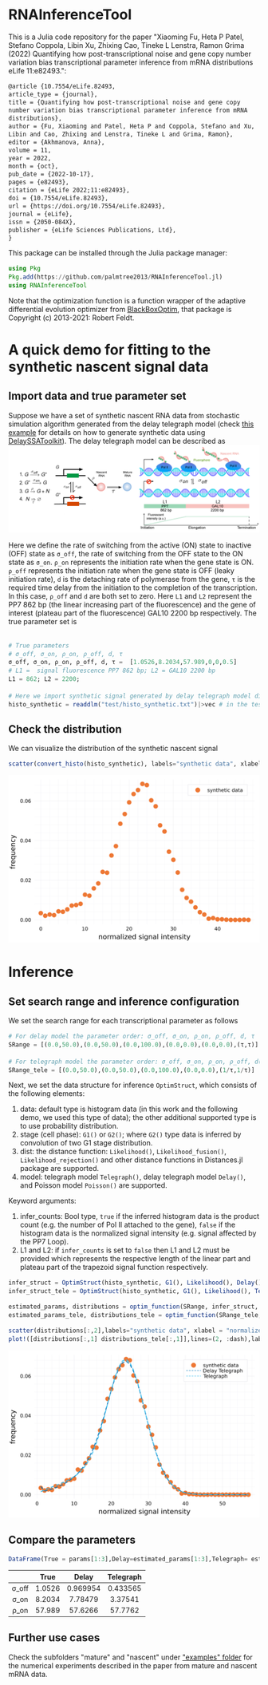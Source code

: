 # RNAInferenceTool

<!-- [![Dev](https://img.shields.io/badge/docs-dev-blue.svg)](https://palmtree2013.github.io/RNAInferenceTool.jl/dev) -->
<!-- [![Build Status](ht dtps://github.com/palmtree2013/RNAInferenceTool.jl/actions/workflows/CI.yml/badge.svg?branch=main)](https://github.com/palmtree2013/RNAInferenceTool.jl/actions/workflows/CI.yml?query=branch%3Amain) -->

This is a Julia code repository for the paper "Xiaoming Fu, Heta P Patel, Stefano Coppola, Libin Xu, Zhixing Cao, Tineke L Lenstra, Ramon Grima (2022) Quantifying how post-transcriptional noise and gene copy number variation bias transcriptional parameter inference from mRNA distributions eLife 11:e82493.":
```
@article {10.7554/eLife.82493,
article_type = {journal},
title = {Quantifying how post-transcriptional noise and gene copy number variation bias transcriptional parameter inference from mRNA distributions},
author = {Fu, Xiaoming and Patel, Heta P and Coppola, Stefano and Xu, Libin and Cao, Zhixing and Lenstra, Tineke L and Grima, Ramon},
editor = {Akhmanova, Anna},
volume = 11,
year = 2022,
month = {oct},
pub_date = {2022-10-17},
pages = {e82493},
citation = {eLife 2022;11:e82493},
doi = {10.7554/eLife.82493},
url = {https://doi.org/10.7554/eLife.82493},
journal = {eLife},
issn = {2050-084X},
publisher = {eLife Sciences Publications, Ltd},
}
```

This package can be installed through the Julia package manager:

```julia
using Pkg
Pkg.add(https://github.com/palmtree2013/RNAInferenceTool.jl)
using RNAInferenceTool
```
Note that the optimization function is a function wrapper of the adaptive differential evolution optimizer from [BlackBoxOptim](https://github.com/robertfeldt/BlackBoxOptim.jl), that package is Copyright (c) 2013-2021: Robert Feldt.

# A quick demo for fitting to the synthetic nascent signal data

## Import data and true parameter set
Suppose we have a set of synthetic nascent RNA data from stochastic simulation algorithm generated from the delay telegraph model (check [this example](https://github.com/palmtree2013/RNAInferenceTool.jl/blob/main/examples/synthetic_data.ipynb) for details on how to generate synthetic data using [DelaySSAToolkit](https://github.com/palmtree2013/DelaySSAToolkit.jl)). The delay telegraph model can be described as 
![illustrate](examples/illustrate_delaytelegraph.png)

Here we define the rate of switching from the active (ON) state to inactive (OFF) state as `σ_off`, the rate of switching from the OFF state to the ON state as `σ_on`. `ρ_on` represents the initiation rate when the gene state is ON. `ρ_off` represents the initiation rate when the gene state is OFF (leaky initiation rate), `d` is the detaching rate of polymerase from the gene, `τ` is the required time delay from the initiation to the completion of the transcription. In this case, `ρ_off` and `d` are both set to zero.  Here `L1` and `L2` represent the PP7 862 bp (the linear increasing part of the fluorescence) and the gene of interest (plateau part of the fluorescence) GAL10 2200 bp respectively. The true parameter set is 
```julia

# True parameters 
# σ_off, σ_on, ρ_on, ρ_off, d, τ
σ_off, σ_on, ρ_on, ρ_off, d, τ =  [1.0526,8.2034,57.989,0,0,0.5] 
# L1 =  signal fluorescence PP7 862 bp; L2 = GAL10 2200 bp 
L1 = 862; L2 = 2200;

# Here we import synthetic signal generated by delay telegraph model directly 
histo_synthetic = readdlm("test/histo_synthetic.txt")|>vec # in the test folder
```


## Check the distribution
We can visualize the distribution of the synthetic nascent signal 
```julia
scatter(convert_histo(histo_synthetic), labels="synthetic data", xlabel = "normalized signal intensity", ylabel = "frequency") # plot distribution
```

![synthetic data](examples/syntheticdata.svg)

# Inference

## Set search range and inference configuration
We set the search range for each transcriptional parameter as follows
```julia
# For delay model the parameter order: σ_off, σ_on, ρ_on, ρ_off, d, τ
SRange = [(0.0,50.0),(0.0,50.0),(0.0,100.0),(0.0,0.0),(0.0,0.0),(τ,τ)]

# For telegraph model the parameter order: σ_off, σ_on, ρ_on, ρ_off, d(= 1/τ) 
SRange_tele = [(0.0,50.0),(0.0,50.0),(0.0,100.0),(0.0,0.0),(1/τ,1/τ)]
```

Next, we set the data structure for inference `OptimStruct`, which consists of the following elements:

1. data: default type is histogram data (in this work and the following demo, we used this type of data); the other additional supported type is to use probability distribution.
2. stage (cell phase): `G1()` or `G2()`; where `G2()` type data is inferred by convolution of two G1 stage distribution.
3. dist: the distance function: `Likelihood()`, `Likelihood_fusion()`, `Likelihood_rejection()` and other distance functions in Distances.jl package are supported.
4. model: telegraph model `Telegraph()`, delay telegraph model `Delay()`, and Poisson model `Poisson()` are supported.
   
Keyword arguments:
1. infer_counts: Bool type, `true` if the inferred histogram data is the product count (e.g. the number of Pol II attached to the gene), `false` if the histogram data is the normalized signal intensity (e.g. signal affected by the PP7 Loop).
2. L1 and L2: if `infer_counts` is set to `false` then L1 and L2 must be provided which represents the respective length of the linear part and plateau part of the trapezoid signal function respectively.

```julia
infer_struct = OptimStruct(histo_synthetic, G1(), Likelihood(), Delay(); infer_counts = false, L1 = 862, L2 =2200)
infer_struct_tele = OptimStruct(histo_synthetic, G1(), Likelihood(), Telegraph(); infer_counts = false, L1 = 862, L2 =2200)
```

```julia
estimated_params, distributions = optim_function(SRange, infer_struct, MaxFuncEvals = 10000)
estimated_params_tele, distributions_tele = optim_function(SRange_tele, infer_struct_tele, MaxFuncEvals = 10000)
```

```julia
scatter(distributions[:,2],labels="synthetic data", xlabel = "normalized signal intensity", ylabel = "frequency")
plot!([distributions[:,1] distributions_tele[:,1]],lines=(2, :dash),labels=["Delay Telegraph" "Telegraph"])
```

![delaytele](examples/delaytele.svg)

## Compare the parameters
```julia
DataFrame(True = params[1:3],Delay=estimated_params[1:3],Telegraph= estimated_params_tele[1:3])
```
|       |  True  |  Delay   | Telegraph |
| :---: | :----: | :------: | :-------: |
| σ_off | 1.0526 | 0.969954 | 0.433565  |
| σ_on  | 8.2034 | 7.78479  |  3.37541  |
| ρ_on  | 57.989 | 57.6266  |  57.7762  |

## Further use cases
Check the subfolders "mature" and "nascent" under ["examples" folder](https://github.com/palmtree2013/RNAInferenceTool.jl/tree/main/examples) for the numerical experiments described in the paper from mature and nascent mRNA data. 
